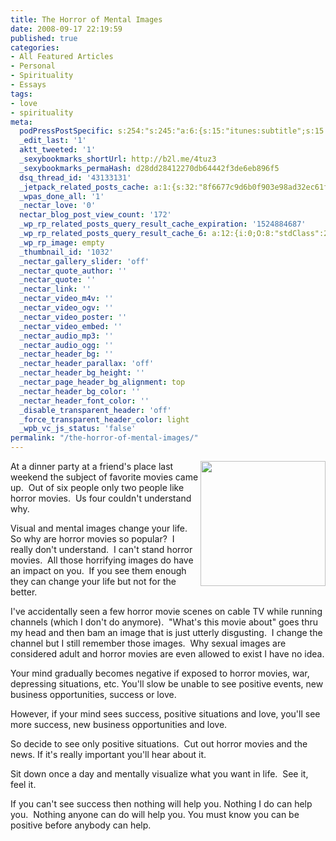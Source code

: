 ```yaml
---
title: The Horror of Mental Images
date: 2008-09-17 22:19:59
published: true
categories:
- All Featured Articles
- Personal
- Spirituality
- Essays
tags:
- love
- spirituality
meta:
  podPressPostSpecific: s:254:"s:245:"a:6:{s:15:"itunes:subtitle";s:15:"##PostExcerpt##";s:14:"itunes:summary";s:15:"##PostExcerpt##";s:15:"itunes:keywords";s:17:"##WordPressCats##";s:13:"itunes:author";s:10:"##Global##";s:15:"itunes:explicit";s:2:"No";s:12:"itunes:block";s:2:"No";}";";
  _edit_last: '1'
  aktt_tweeted: '1'
  _sexybookmarks_shortUrl: http://b2l.me/4tuz3
  _sexybookmarks_permaHash: d28dd28412270db64442f3de6eb896f5
  dsq_thread_id: '43133131'
  _jetpack_related_posts_cache: a:1:{s:32:"8f6677c9d6b0f903e98ad32ec61f8deb";a:2:{s:7:"expires";i:1459320333;s:7:"payload";a:3:{i:0;a:1:{s:2:"id";i:39;}i:1;a:1:{s:2:"id";i:1526;}i:2;a:1:{s:2:"id";i:1347;}}}}
  _wpas_done_all: '1'
  _nectar_love: '0'
  nectar_blog_post_view_count: '172'
  _wp_rp_related_posts_query_result_cache_expiration: '1524884687'
  _wp_rp_related_posts_query_result_cache_6: a:12:{i:0;O:8:"stdClass":2:{s:7:"post_id";s:3:"598";s:5:"score";s:17:"58.80535923229862";}i:1;O:8:"stdClass":2:{s:7:"post_id";s:3:"289";s:5:"score";s:17:"54.53018443379769";}i:2;O:8:"stdClass":2:{s:7:"post_id";s:3:"274";s:5:"score";s:17:"54.06995999198884";}i:3;O:8:"stdClass":2:{s:7:"post_id";s:4:"1436";s:5:"score";s:18:"49.646175176980044";}i:4;O:8:"stdClass":2:{s:7:"post_id";s:4:"2017";s:5:"score";s:17:"48.53871988625335";}i:5;O:8:"stdClass":2:{s:7:"post_id";s:3:"809";s:5:"score";s:17:"47.46288793872356";}i:6;O:8:"stdClass":2:{s:7:"post_id";s:4:"1110";s:5:"score";s:17:"46.35543264799687";}i:7;O:8:"stdClass":2:{s:7:"post_id";s:3:"587";s:5:"score";s:17:"46.35543264799687";}i:8;O:8:"stdClass":2:{s:7:"post_id";s:4:"8023";s:5:"score";s:18:"42.899241735825335";}i:9;O:8:"stdClass":2:{s:7:"post_id";s:4:"6929";s:5:"score";s:18:"42.899241735825335";}i:10;O:8:"stdClass":2:{s:7:"post_id";s:4:"1597";s:5:"score";s:18:"42.899241735825335";}i:11;O:8:"stdClass":2:{s:7:"post_id";s:3:"632";s:5:"score";s:18:"42.899241735825335";}}
  _wp_rp_image: empty
  _thumbnail_id: '1032'
  _nectar_gallery_slider: 'off'
  _nectar_quote_author: ''
  _nectar_quote: ''
  _nectar_link: ''
  _nectar_video_m4v: ''
  _nectar_video_ogv: ''
  _nectar_video_poster: ''
  _nectar_video_embed: ''
  _nectar_audio_mp3: ''
  _nectar_audio_ogg: ''
  _nectar_header_bg: ''
  _nectar_header_parallax: 'off'
  _nectar_header_bg_height: ''
  _nectar_page_header_bg_alignment: top
  _nectar_header_bg_color: ''
  _nectar_header_font_color: ''
  _disable_transparent_header: 'off'
  _force_transparent_header_color: light
  _wpb_vc_js_status: 'false'
permalink: "/the-horror-of-mental-images/"
---
```

<img src="{{ site.baseurl }}/posts/2008/09/love3.jpg" alt="" width="200" align="right" />At a dinner party at a friend's place last weekend the subject of favorite movies came up.  Out of six people only two people like horror movies.  Us four couldn't understand why.

Visual and mental images change your life.  So why are horror movies so popular?  I really don't understand.  I can't stand horror movies.  All those horrifying images do have an impact on you.  If you see them enough they can change your life but not for the better.

I've accidentally seen a few horror movie scenes on cable TV while running channels (which I don't do anymore).  "What's this movie about" goes thru my head and then bam an image that is just utterly disgusting.  I change the channel but I still remember those images.  Why sexual images are considered adult and horror movies are even allowed to exist I have no idea.

Your mind gradually becomes negative if exposed to horror movies, war, depressing situations, etc. You'll slow be unable to see positive events, new business opportunities, success or love.

However, if your mind sees success, positive situations and love, you'll see more success, new business opportunities and love.

So decide to see only positive situations.  Cut out horror movies and the news. If it's really important you'll hear about it.

Sit down once a day and mentally visualize what you want in life.  See it, feel it.

If you can't see success then nothing will help you. Nothing I do can help you.  Nothing anyone can do will help you. You must know you can be positive before anybody can help.

